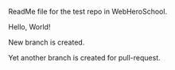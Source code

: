 ReadMe file for the test repo in WebHeroSchool.

Hello, World!

New branch is created.

Yet another branch is created for pull-request.
